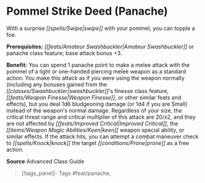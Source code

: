 ﻿---
cssclass: [feats]

---
# Pommel Strike Deed (Panache)

With a surprise _[[spells/Swipe|swipe]]_ with your pommel, you can topple a foe.

**Prerequisites:** _[[feats/Amateur Swashbuckler|Amateur Swashbuckler]]_ or panache class feature; base attack bonus +3.

**Benefit:** You can spend 1 panache point to make a melee attack with the pommel of a light or one-handed piercing melee weapon as a standard action. You make this attack as if you were using the weapon normally (including any bonuses gained from the _[[classes/Swashbuckler|swashbuckler]]_'s finesse class feature, _[[feats/Weapon Finesse|Weapon Finesse]]_, or other similar feats and effects), but you deal 1d6 bludgeoning damage (or 1d4 if you are Small) instead of the weapon's normal damage. Regardless of your size, the critical threat range and critical multiplier of this attack are 20/x2, and they are not affected by _[[feats/Improved Critical|Improved Critical]]_, the _[[items/Weapon Magic Abilities/Keen|keen]]_ weapon special ability, or similar effects. If the attack hits, you can attempt a combat maneuver check to _[[spells/Knock|knock]]_ the target _[[conditions/Prone|prone]]_ as a free action.

**Source** Advanced Class Guide
>[!tags_panel]- Tags
> #feat/panache, 